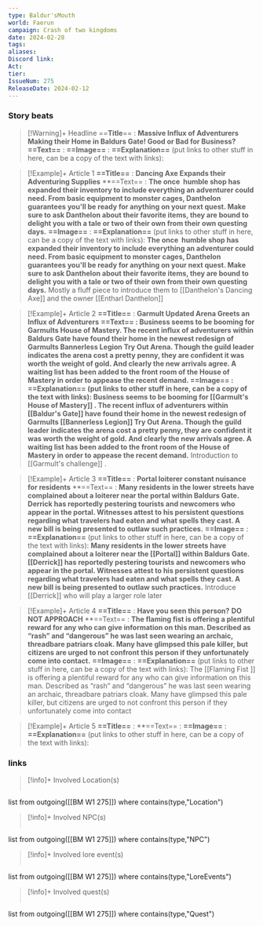 ```yaml
---
type: Baldur'sMouth
world: Faerun
campaign: Crash of two kingdoms
date: 2024-02-28
tags: 
aliases: 
Discord link: 
Act: 
tier: 
IssueNum: 275
ReleaseDate: 2024-02-12
---
```



### Story beats 

>[!Warning]+ Headline
>==**Title**== : **Massive Influx of Adventurers Making their Home in Baldurs Gate! Good or Bad for Business?**
>**==Text==** : 
>**==Image==** :
>**==Explanation==**  (put links to other stuff in here, can be a copy of the text with links): 

>[!Example]+ Article 1 
>**==Title==** : **Dancing Axe Expands their Adventuring Supplies**
>**==Text== : **The once  humble shop has expanded their inventory to include everything an adventurer could need. From basic equipment to monster cages, Danthelon guarantees you'll be ready for anything on your next quest. Make sure to ask Danthelon about their favorite items, they are bound to delight you with a tale or two of their own from their own questing days.**
>**==Image==** :
>**==Explanation==**  (put links to other stuff in here, can be a copy of the text with links): **The once  humble shop has expanded their inventory to include everything an adventurer could need. From basic equipment to monster cages, Danthelon guarantees you'll be ready for anything on your next quest. Make sure to ask Danthelon about their favorite items, they are bound to delight you with a tale or two of their own from their own questing days.**  Mostly a fluff piece to introduce them to [[Danthelon's Dancing Axe]] and the owner [[Entharl Danthelon]] 

>[!Example]+ Article 2 
>**==Title==** : **Garmult Updated Arena Greets an Influx of Adventurers**
>**==Text== : **Business seems to be booming for Garmults House of Mastery. The recent influx of adventurers within Baldurs Gate have found their home in the newest redesign of Garmults Bannerless Legion Try Out Arena. Though the guild leader indicates the arena cost a pretty penny, they are confident it was worth the weight of gold. And clearly the new arrivals agree. A waiting list has been added to the front room of the House of Mastery in order to appease the recent demand.**
>**==Image==** :
>**==Explanation==**  (put links to other stuff in here, can be a copy of the text with links): Business seems to be booming for [[Garmult's House of Mastery]] . The recent influx of adventurers within [[Baldur's Gate]]  have found their home in the newest redesign of Garmults [[Bannerless Legion]] Try Out Arena. Though the guild leader indicates the arena cost a pretty penny, they are confident it was worth the weight of gold. And clearly the new arrivals agree. A waiting list has been added to the front room of the House of Mastery in order to appease the recent demand.** Introduction to [[Garmult's challenge]] .

>[!Example]+ Article 3 
>**==Title==** : **Portal loiterer constant nuisance for residents**
>**==Text== : **Many residents in the lower streets have complained about a loiterer near the portal within Baldurs Gate. Derrick has reportedly pestering tourists and newcomers who appear in the portal. Witnesses attest to his persistent questions regarding what travelers had eaten and what spells they cast. A new bill is being presented to outlaw such practices.**
>**==Image==** :
>**==Explanation==**  (put links to other stuff in here, can be a copy of the text with links): **Many residents in the lower streets have complained about a loiterer near the [[Portal]]  within Baldurs Gate. [[Derrick]] has reportedly pestering tourists and newcomers who appear in the portal. Witnesses attest to his persistent questions regarding what travelers had eaten and what spells they cast. A new bill is being presented to outlaw such practices.** Introduce [[Derrick]]  who will play a larger role later

>[!Example]+ Article 4
>**==Title==** : **Have you seen this person?** **DO NOT APPROACH**
>**==Text== : **The flaming fist is offering a plentiful reward for any who can give information on this man. Described as “rash” and “dangerous” he was last seen wearing an archaic, threadbare patriars cloak. Many have glimpsed this pale killer, but citizens are urged to not confront this person if they unfortunately come into contact.**
>**==Image==** :
>**==Explanation==**  (put links to other stuff in here, can be a copy of the text with links): The [[Flaming Fist ]] is offering a plentiful reward for any who can give information on this man. Described as “rash” and “dangerous” he was last seen wearing an archaic, threadbare patriars cloak. Many have glimpsed this pale killer, but citizens are urged to not confront this person if they unfortunately come into contact

>[!Example]+ Article 5
>**==Title==** : 
>**==Text== : 
>**==Image==** :
>**==Explanation==**  (put links to other stuff in here, can be a copy of the text with links): 

### links
>[!info]+ Involved Location(s)
>```dataview
list from outgoing([[BM W1 275]])
where contains(type,"Location")

>[!info]+ Involved NPC(s) 
>```dataview
list from outgoing([[BM W1 275]])
where contains(type,"NPC")

>[!info]+  Involved lore event(s)
>```dataview
list from outgoing([[BM W1 275]])
where contains(type,"LoreEvents")

>[!info]+  Involved quest(s)
>```dataview
list from outgoing([[BM W1 275]])
where contains(type,"Quest")